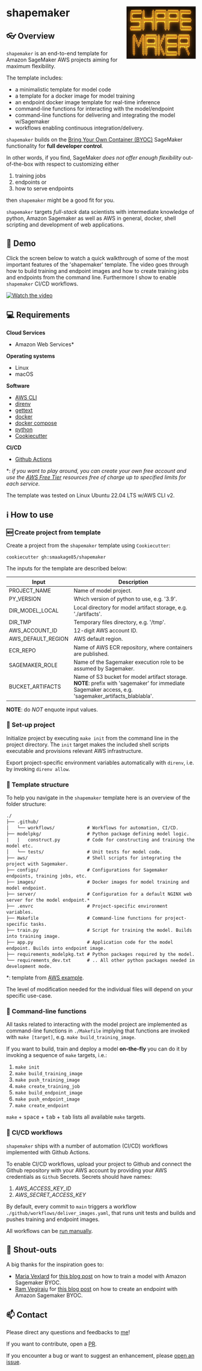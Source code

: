 # shapemaker <img src='logo.png' align="right" height="139" />

## :eyeglasses: Overview
`shapemaker` is an end-to-end template for Amazon SageMaker AWS projects aiming for maximum flexibility. 

The template includes:

- a minimalistic template for model code
- a template for a docker image for model training
- an endpoint docker image template for real-time inference
- command-line functions for interacting with the model/endpoint
- command-line functions for delivering and integrating the model w/Sagemaker
- workflows enabling continuous integration/delivery.

`shapemaker` builds on the [Bring Your Own Container (BYOC)](https://towardsdatascience.com/bring-your-own-container-with-amazon-sagemaker-37211d8412f4) SageMaker functionality for **full developer control**. 

In other words, if you find, SageMaker *does not offer enough flexibility* out-of-the-box with respect to customizing either

1. training jobs
2. endpoints or
3. how to serve endpoints

then `shapemaker` might be a good fit for you.

`shapemaker` targets *full-stack* data scientists with intermediate knowledge of python, Amazon Sagemaker as well as AWS in general, docker, shell scripting and development of web applications.

## :cinema: Demo
Click the screen below to watch a quick walkthrough of some of the most important features of the 'shapemaker' template. The video goes through how to build training and endpoint images and how to create training jobs and endpoints from the command line. Furthermore I show to enable `shapemaker` CI/CD workflows.

[![Watch the video](https://img.youtube.com/vi/tn9sbyskPCI/maxresdefault.jpg)](https://youtu.be/tn9sbyskPCI)

## :computer: Requirements

**Cloud Services**
- Amazon Web Services*

**Operating systems** 
- Linux
- macOS

**Software**
- [AWS CLI](https://docs.aws.amazon.com/cli/latest/userguide/getting-started-install.html)
- [direnv](https://direnv.net/docs/installation.html) 
- [gettext](https://www.drupal.org/docs/8/modules/potion/how-to-install-setup-gettext) 
- [docker](https://docs.docker.com/get-docker/)
- [docker compose](https://docs.docker.com/compose/install/)
- [python](https://www.python.org/downloads/)
- [Cookiecutter](https://pypi.org/project/cookiecutter/)

**CI/CD**
- [Github Actions](https://github.com/features/actions)

*: *if you want to play around, you can create your own free account and use the [AWS Free Tier](https://aws.amazon.com/free) resources free of charge up to specified limits for each service.*

The template was tested on Linux Ubuntu 22.04 LTS w/AWS CLI v2.

## :information_source: How to use

### :new: Create project from template
Create a project from the `shapemaker` template using `Cookiecutter`:

```
cookiecutter gh:smaakage85/shapemaker
```

The inputs for the template are described below:

| Input | Description |
| --- | --- |
| PROJECT_NAME | Name of model project. |
| PY_VERSION | Which version of python to use, e.g. '3.9'. |
| DIR_MODEL_LOCAL | Local directory for model artifact storage, e.g. './artifacts'.|
| DIR_TMP | Temporary files directory, e.g. '/tmp'. |
| AWS_ACCOUNT_ID | 12-digit AWS account ID. |
| AWS_DEFAULT_REGION | AWS default region. |
| ECR_REPO | Name of AWS ECR repository, where containers are published. |
| SAGEMAKER_ROLE | Name of the Sagemaker execution role to be assumed by Sagemaker. |
| BUCKET_ARTIFACTS | Name of S3 bucket for model artifact storage. **NOTE**: prefix with 'sagemaker' for immediate Sagemaker access, e.g. 'sagemaker_artifacts_blablabla'. |

**NOTE**: do *NOT* enquote input values.

### :wrench: Set-up project
Initialize project by executing `make init` from the command line in the project directory. The `init` target makes the included shell scripts executable and provisions relevant AWS infrastructure.

Export project-specific environment variables automatically with `direnv`, i.e. by invoking `direnv allow`.

### :file_folder: Template structure
To help you navigate in the `shapemaker` template here is an overview of the folder structure:

    ./
    ├── .github/    
    │   └── workflows/            # Workflows for automation, CI/CD.
    ├── modelpkg/                 # Python package defining model logic.
    |   |   construct.py          # Code for constructing and training the model etc.
    │   └── tests/                # Unit tests for model code.
    ├── aws/                      # Shell scripts for integrating the project with Sagemaker.
    ├── configs/                  # Configurations for Sagemaker endpoints, training jobs, etc.
    ├── images/                   # Docker images for model training and model endpoint.
    ├── server/                   # Configuration for a default NGINX web server for the model endpoint.*
    ├── .envrc                    # Project-specific environment variables.
    ├── Makefile                  # Command-line functions for project-specific tasks.
    ├── train.py                  # Script for training the model. Builds into training image.
    ├── app.py                    # Application code for the model endpoint. Builds into endpoint image.
    ├── requirements_modelpkg.txt # Python packages required by the model.
    └── requirements_dev.txt      # .. All other python packages needed in development mode.

*: template from [AWS example](https://github.com/RamVegiraju/SageMaker-Deployment/tree/master/RealTime/BYOC/PreTrained-Examples/SpacyNER).

The level of modification needed for the individual files will depend on your specific use-case.

### :shell: Command-line functions
All tasks related to interacting with the model project are implemented as command-line functions in `./Makefile` implying that functions are invoked with `make [target]`, e.g. `make build_training_image`.

If you want to build, train and deploy a model **on-the-fly** you can do it by invoking a sequence of `make` targets, i.e.:

1. `make init`
2. `make build_training_image`
3. `make push_training_image`
4. `make create_training_job`
5. `make build_endpoint_image`
6. `make push_endpoint_image`
7. `make create_endpoint`

`make` + <kbd>space</kbd> + <kbd>tab</kbd> + <kbd>tab</kbd> lists all available `make` targets.

### :repeat: CI/CD workflows
`shapemaker` ships with a number of automation (CI/CD) workflows implemented with Github Actions.

To enable CI/CD workflows, upload your project to Github and connect the Github repository with your AWS account by providing your AWS credentials as `Github` Secrets. Secrets should have names:

1. *AWS_ACCESS_KEY_ID*
2. *AWS_SECRET_ACCESS_KEY*

By default, every commit to `main` triggers a workflow `./github/workflows/deliver_images.yaml`, that runs unit tests and builds and pushes training and endpoint images. 

All workflows can be [run manually](https://docs.github.com/en/actions/managing-workflow-runs/manually-running-a-workflow).

## :loudspeaker: Shout-outs

A big thanks for the inspiration goes to: 

- [Maria Vexlard](https://github.com/m-romanenko) for [this blog post](https://www.sicara.fr/blog-technique/amazon-sagemaker-model-training) on how to train a model with Amazon Sagemaker BYOC.
- [Ram Vegiraju](https://github.com/RamVegiraju) for [this blog post](https://towardsdatascience.com/bring-your-own-container-with-amazon-sagemaker-37211d8412f4) on how to create an endpoint with Amazon Sagemaker BYOC. 

## :mailbox: Contact

Please direct any questions and feedbacks to [me](mailto:lars_kjeldgaard@hotmail.com)\!

If you want to contribute, open a [PR](https://github.com/smaakage85/shapemaker/pulls).

If you encounter a bug or want to suggest an enhancement, please [open an issue](https://github.com/smaakage85/shapemaker/issues).

